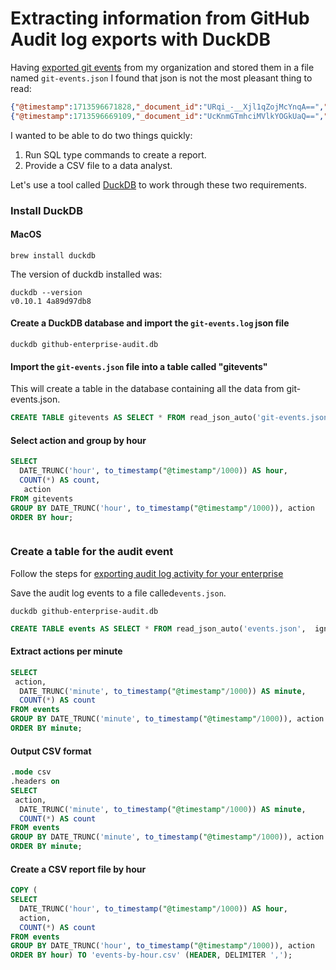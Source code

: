 # Extracting information from GitHub Audit log exports with DuckDB

Having [exported git events](https://docs.github.com/en/enterprise-cloud@latest/admin/monitoring-activity-in-your-enterprise/reviewing-audit-logs-for-your-enterprise/exporting-audit-log-activity-for-your-enterprise#exporting-git-events-data) from my organization and stored them in a file named `git-events.json` I found that json is not the most pleasant thing to read:

```json
{"@timestamp":1713596671828,"_document_id":"URqi_-__Xjl1qZojMcYnqA==","action":"git.fetch","actor":"datadog-forest-town[bot]","actor_id":111058333,"actor_ip":"44.192.28.48","actor_location":{"country_code":"US"},"business":"gm3dmo-enterprise-cloud-testing","business_id":3082,"external_id":"","hashed_token":"j7TxdJbRhfNhkIOs67EXYceuX0EXL+du673X+6QYSow=","org":"forest-town","org_id":86825428,"programmatic_access_type":"GitHub App server-to-server token","repo":"forest-town/repo-2079435","repository":"forest-town/repo-2079435","repository_public":false,"token_id":0,"transport_protocol":1,"transport_protocol_name":"http","user":"","user_agent":"go-git/5.x","user_id":0}
{"@timestamp":1713596669109,"_document_id":"UcKnmGTmhciMVlkYOGkUaQ==","action":"git.push","actor":"github-actions[bot]","actor_id":41898282,"actor_ip":"20.57.77.4","actor_location":{"country_code":"US"},"business":"gm3dmo-enterprise-cloud-testing","business_id":3082,"external_id":"","hashed_token":"EJmtcbNI26UXIHgh0fnmlmRsDcqsW6y9zLP4xwk9S+s=","org":"forest-town","org_id":86825428,"programmatic_access_type":"GitHub App server-to-server token","repo":"forest-town/repo-2079435","repository":"forest-town/repo-2079435","repository_public":false,"token_id":0,"transport_protocol":1,"transport_protocol_name":"http","user":"","user_agent":"git/2.43.2","user_id":0}
```

I wanted to be able to do two things quickly:

1. Run SQL type commands to create a report.
2. Provide a CSV file to a data analyst.

Let's use a tool called [DuckDB](https://duckdb.org/) to work through these two requirements.

### Install DuckDB

#### MacOS

```
brew install duckdb
```

The version of duckdb installed was:

```
duckdb --version
v0.10.1 4a89d97db8
```

#### Create a DuckDB database and import the `git-events.log` json file

```
duckdb github-enterprise-audit.db
```

#### Import the `git-events.json` file into a table called "gitevents"
This will create a table in the database containing all the data from git-events.json.

```sql
CREATE TABLE gitevents AS SELECT * FROM read_json_auto('git-events.json');
```

#### Select action and group by hour

```sql
SELECT
  DATE_TRUNC('hour', to_timestamp("@timestamp"/1000)) AS hour,
  COUNT(*) AS count,
   action
FROM gitevents
GROUP BY DATE_TRUNC('hour', to_timestamp("@timestamp"/1000)), action
ORDER BY hour;
```

```

```

### Create a table for the audit event
Follow the steps for [exporting audit log activity for your enterprise](
https://docs.github.com/en/enterprise-cloud@latest/admin/monitoring-activity-in-your-enterprise/reviewing-audit-logs-for-your-enterprise/exporting-audit-log-activity-for-your-enterprise#exporting-audit-log-data)

Save the audit log events to a file called`events.json`.

```
duckdb github-enterprise-audit.db
```

```sql
CREATE TABLE events AS SELECT * FROM read_json_auto('events.json',  ignore_errors=true);
```

#### Extract actions per minute

```sql
SELECT
 action,
  DATE_TRUNC('minute', to_timestamp("@timestamp"/1000)) AS minute,
  COUNT(*) AS count
FROM events
GROUP BY DATE_TRUNC('minute', to_timestamp("@timestamp"/1000)), action
ORDER BY minute;
```

#### Output CSV format

```sql
.mode csv
.headers on
SELECT
 action,
  DATE_TRUNC('minute', to_timestamp("@timestamp"/1000)) AS minute,
  COUNT(*) AS count
FROM events
GROUP BY DATE_TRUNC('minute', to_timestamp("@timestamp"/1000)), action
ORDER BY minute;
```

#### Create a CSV report file by hour

```sql
COPY (
SELECT
  DATE_TRUNC('hour', to_timestamp("@timestamp"/1000)) AS hour,
  action,
  COUNT(*) AS count
FROM events
GROUP BY DATE_TRUNC('hour', to_timestamp("@timestamp"/1000)), action
ORDER BY hour) TO 'events-by-hour.csv' (HEADER, DELIMITER ',');
```
